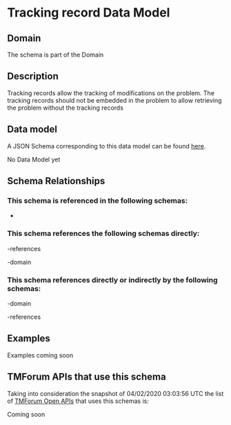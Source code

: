 # Tracking record Data Model

## Domain

The  schema is part of the  Domain

## Description

Tracking records allow the tracking of modifications on the problem. The tracking records should not be embedded in the problem to allow retrieving the problem without the tracking records

## Data model

A JSON Schema corresponding to this data model can be found
[here](https://github.com/tmforum-rand/schemas/blob/candidates/Service/TrackingRecord.schema.json).

No Data Model yet

## Schema Relationships

### This schema is referenced in the following schemas:

-

### This schema references the following schemas directly:

-references

-domain

### This schema references directly or indirectly by the following schemas:

-domain

-references



## Examples

Examples coming soon

## TMForum APIs that use this schema

Taking into consideration the snapshot of 04/02/2020 03:03:56 UTC the list of [TMForum Open APIs](https://www.tmforum.org/open-apis/) that uses this schemas is:

Coming soon